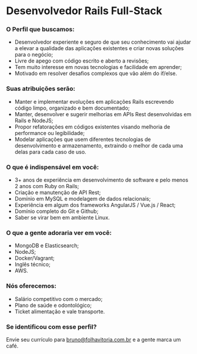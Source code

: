 # Desenvolvedor Rails Full-Stack
### O Perfil que buscamos:
* Desenvolvedor experiente e seguro de que seu conhecimento vai ajudar a elevar a qualidade das aplicações existentes e criar novas soluções para o negócio;
* Livre de apego com código escrito e aberto a revisões;
* Tem muito interesse em novas tecnologias e facilidade em aprender;
* Motivado em resolver desafios complexos que vão além do if/else.

### Suas atribuições serão:
* Manter e implementar evoluções em aplicações Rails escrevendo código limpo, organizado e bem documentado;
* Manter, desenvolver e sugerir melhorias em APIs Rest desenvolvidas em Rails e NodeJS;
* Propor refatorações em códigos existentes visando melhoria de performance ou legibilidade;
* Modelar aplicações que usem diferentes tecnologias de desenvolvimento e armazenamento, extraindo o melhor de cada uma delas para cada caso de uso.

### O que é indispensável em você:
* 3+ anos de experiência em desenvolvimento de software e pelo menos 2 anos com Ruby on Rails;
* Criação e manutenção de API Rest;
* Domínio em MySQL e modelagem de dados relacionais;
* Experiência em algum dos frameworks AngularJS / Vue.js / React;
* Domínio completo do Git e Github;
* Saber se virar bem em ambiente Linux.

### O que a gente adoraria ver em você:
* MongoDB e Elasticsearch;
* NodeJS;
* Docker/Vagrant;
* Inglês técnico;
* AWS.

### Nós oferecemos:
* Salário competitivo com o mercado;
* Plano de saúde e odontológico;
* Ticket alimentação e vale transporte.

### Se identificou com esse perfil?
Envie seu currículo para bruno@folhavitoria.com.br e a gente marca um café.
